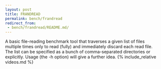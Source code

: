 ```yaml
---
layout: post
title: FRANDREAD
permalink: bench/frandread
redirect_from:
 - bench/frandread/README.md/
---
```


A basic file-reading benchmark tool that traverses a given list of files multiple times only to read (fully) and immediately discard each read file. The list can be specified as a bunch of comma-separated directories or explicitly. Usage (the -h option) will give a further idea.
{% include_relative videos.md %}
